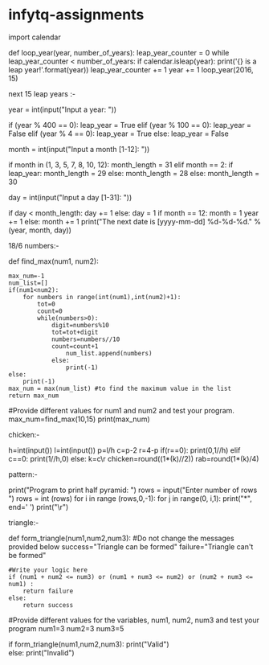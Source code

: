 # infytq-assignments

import calendar


def loop_year(year, number_of_years):
    leap_year_counter = 0
    while leap_year_counter < number_of_years:
        if calendar.isleap(year):
            print('{} is a leap year!'.format(year))
            leap_year_counter += 1
        year += 1
loop_year(2016, 15)





next 15 leap years :-



year = int(input("Input a year: "))

if (year % 400 == 0):
    leap_year = True
elif (year % 100 == 0):
    leap_year = False
elif (year % 4 == 0):
    leap_year = True
else:
    leap_year = False

month = int(input("Input a month [1-12]: "))

if month in (1, 3, 5, 7, 8, 10, 12):
    month_length = 31
elif month == 2:
    if leap_year:
        month_length = 29
    else:
        month_length = 28
else:
    month_length = 30


day = int(input("Input a day [1-31]: "))

if day < month_length:
    day += 1
else:
    day = 1
    if month == 12:
        month = 1
        year += 1
    else:
        month += 1
print("The next date is [yyyy-mm-dd] %d-%d-%d." % (year, month, day))
















18/6
numbers:- 

def find_max(num1, num2):

    max_num=-1
    num_list=[] 
    if(num1<num2): 
        for numbers in range(int(num1),int(num2)+1): 
            tot=0
            count=0
            while(numbers>0): 
                digit=numbers%10
                tot=tot+digit 
                numbers=numbers//10 
                count=count+1
                    num_list.append(numbers) 
                else:
                    print(-1)
    else:
        print(-1)
    max_num = max(num_list) #to find the maximum value in the list
    return max_num

#Provide different values for num1 and num2 and test your program.
max_num=find_max(10,15)
print(max_num)





chicken:-

h=int(input())
l=int(input())
p=l/h
c=p-2
r=4-p
if(r==0):
    print(0,1//h)
    elif c==0:
        print(1//h,0)
        else:
            k=c\r
            chicken=round((1*(k)//2))
            rab=round(1*(k)/4)



pattern:-

print("Program to print half pyramid: ")
rows = input("Enter number of rows ")
rows = int (rows)
for i in range (rows,0,-1):
    for j in range(0, i,1):
        print("*", end=' ')
    print("\r")




triangle:-

def form_triangle(num1,num2,num3):
    #Do not change the messages provided below
    success="Triangle can be formed"
    failure="Triangle can't be formed"

    #Write your logic here
    if (num1 + num2 <= num3) or (num1 + num3 <= num2) or (num2 + num3 <= num1) : 
        return failure
    else: 
        return success     
#Provide different values for the variables, num1, num2, num3 and test your program
num1=3
num2=3
num3=5

if form_triangle(num1,num2,num3):
    print("Valid")  
else: 
    print("Invalid") 





